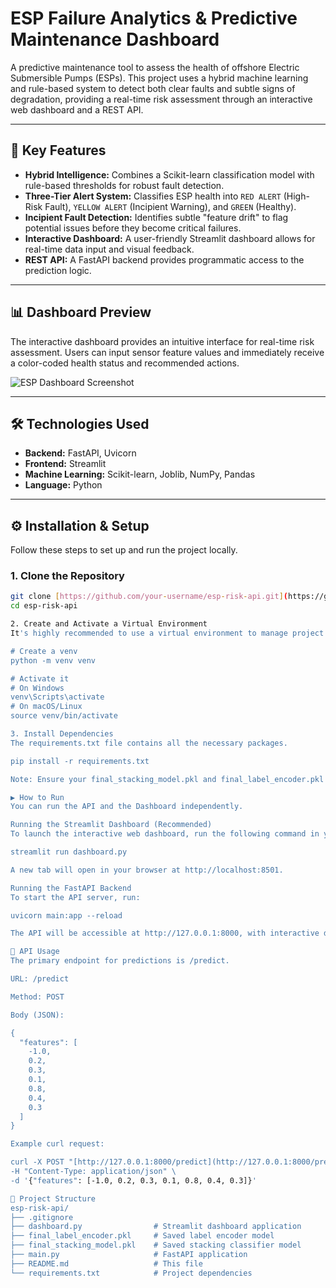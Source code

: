 # ESP Failure Analytics & Predictive Maintenance Dashboard

A predictive maintenance tool to assess the health of offshore Electric Submersible Pumps (ESPs). This project uses a hybrid machine learning and rule-based system to detect both clear faults and subtle signs of degradation, providing a real-time risk assessment through an interactive web dashboard and a REST API.

---

## 🚀 Key Features

-   **Hybrid Intelligence:** Combines a Scikit-learn classification model with rule-based thresholds for robust fault detection.
-   **Three-Tier Alert System:** Classifies ESP health into `RED ALERT` (High-Risk Fault), `YELLOW ALERT` (Incipient Warning), and `GREEN` (Healthy).
-   **Incipient Fault Detection:** Identifies subtle "feature drift" to flag potential issues before they become critical failures.
-   **Interactive Dashboard:** A user-friendly Streamlit dashboard allows for real-time data input and visual feedback.
-   **REST API:** A FastAPI backend provides programmatic access to the prediction logic.

---

## 📊 Dashboard Preview

The interactive dashboard provides an intuitive interface for real-time risk assessment. Users can input sensor feature values and immediately receive a color-coded health status and recommended actions.

![ESP Dashboard Screenshot](https://i.imgur.com/g02O1sK.png)

---

## 🛠️ Technologies Used

-   **Backend:** FastAPI, Uvicorn
-   **Frontend:** Streamlit
-   **Machine Learning:** Scikit-learn, Joblib, NumPy, Pandas
-   **Language:** Python

---

## ⚙️ Installation & Setup

Follow these steps to set up and run the project locally.

### 1. Clone the Repository

```bash
git clone [https://github.com/your-username/esp-risk-api.git](https://github.com/your-username/esp-risk-api.git)
cd esp-risk-api

2. Create and Activate a Virtual Environment
It's highly recommended to use a virtual environment to manage project dependencies.

# Create a venv
python -m venv venv

# Activate it
# On Windows
venv\Scripts\activate
# On macOS/Linux
source venv/bin/activate

3. Install Dependencies
The requirements.txt file contains all the necessary packages.

pip install -r requirements.txt

Note: Ensure your final_stacking_model.pkl and final_label_encoder.pkl files are present in the root directory.

▶️ How to Run
You can run the API and the Dashboard independently.

Running the Streamlit Dashboard (Recommended)
To launch the interactive web dashboard, run the following command in your terminal:

streamlit run dashboard.py

A new tab will open in your browser at http://localhost:8501.

Running the FastAPI Backend
To start the API server, run:

uvicorn main:app --reload

The API will be accessible at http://127.0.0.1:8000, with interactive documentation available at http://127.0.0.1:8000/docs.

🔌 API Usage
The primary endpoint for predictions is /predict.

URL: /predict

Method: POST

Body (JSON):

{
  "features": [
    -1.0,
    0.2,
    0.3,
    0.1,
    0.8,
    0.4,
    0.3
  ]
}

Example curl request:

curl -X POST "[http://127.0.0.1:8000/predict](http://127.0.0.1:8000/predict)" \
-H "Content-Type: application/json" \
-d '{"features": [-1.0, 0.2, 0.3, 0.1, 0.8, 0.4, 0.3]}'

📁 Project Structure
esp-risk-api/
├── .gitignore
├── dashboard.py                # Streamlit dashboard application
├── final_label_encoder.pkl     # Saved label encoder model
├── final_stacking_model.pkl    # Saved stacking classifier model
├── main.py                     # FastAPI application
├── README.md                   # This file
└── requirements.txt            # Project dependencies
